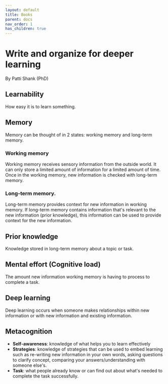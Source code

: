 ```yaml
---
layout: default
title: Books
parent: docs
nav_order: 1
has_children: true
---
```




# Write and organize for deeper learning 
By Patti Shank (PhD)

## Learnability
How easy it is to learn something.

## Memory
Memory can be thought of in 2 states: working memory and long-term memory.

### Working memory
Working memory receives sensory information from the outside world. It can only store a limited amount of information for a limited amount of time. Once in the working memory, new information is checked with long-term memory.

### Long-term memory.
Long-term memory provides context for new information in working memory. If long-term memory contains information that's relevant to the new information (prior knowledge), this information can be used to provide context for the new information. 

## Prior knowledge
Knowledge stored in long-term memory about a topic or task.

## Mental effort  (Cognitive load)
The amount new information working memory is having to process to complete a task.

## Deep learning
Deep learning occurs when someone makes relationships within new information or with new information and existing information.

## Metacognition
- **Self-awareness**: knowledge of what helps you to learn effectively
- **Strategies**: knowledge of strategies that can be used to embed learning such as re-writing new information in your own words, asking questions to clarify concept, comparing your answers/understanding with someone else's.
- **Task**: what people already know or can find out about what's needed to complete the task successfully.
